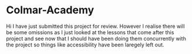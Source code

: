 # Colmar-Academy

Hi 
I have just submitted this project for review. However I realise there will be some omissions as I just looked at the lessons 
that come after this project and see now that I should have been doing them concurrently with the project so things like accessibility 
have been laregely left out.
